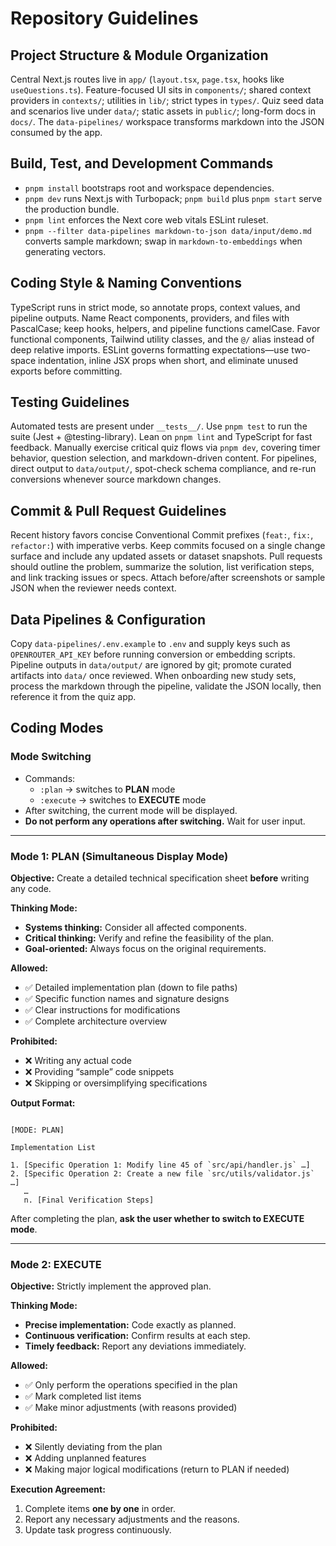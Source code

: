 # Repository Guidelines

## Project Structure & Module Organization

Central Next.js routes live in `app/` (`layout.tsx`, `page.tsx`, hooks like `useQuestions.ts`). Feature-focused UI sits in `components/`; shared context providers in `contexts/`; utilities in `lib/`; strict types in `types/`. Quiz seed data and scenarios live under `data/`; static assets in `public/`; long-form docs in `docs/`. The `data-pipelines/` workspace transforms markdown into the JSON consumed by the app.

## Build, Test, and Development Commands

- `pnpm install` bootstraps root and workspace dependencies.
- `pnpm dev` runs Next.js with Turbopack; `pnpm build` plus `pnpm start` serve the production bundle.
- `pnpm lint` enforces the Next core web vitals ESLint ruleset.
- `pnpm --filter data-pipelines markdown-to-json data/input/demo.md` converts sample markdown; swap in `markdown-to-embeddings` when generating vectors.

## Coding Style & Naming Conventions

TypeScript runs in strict mode, so annotate props, context values, and pipeline outputs. Name React components, providers, and files with PascalCase; keep hooks, helpers, and pipeline functions camelCase. Favor functional components, Tailwind utility classes, and the `@/` alias instead of deep relative imports. ESLint governs formatting expectations—use two-space indentation, inline JSX props when short, and eliminate unused exports before committing.

## Testing Guidelines

Automated tests are present under `__tests__/`. Use `pnpm test` to run the suite (Jest + @testing-library). Lean on `pnpm lint` and TypeScript for fast feedback. Manually exercise critical quiz flows via `pnpm dev`, covering timer behavior, question selection, and markdown-driven content. For pipelines, direct output to `data/output/`, spot-check schema compliance, and re-run conversions whenever source markdown changes.

## Commit & Pull Request Guidelines

Recent history favors concise Conventional Commit prefixes (`feat:`, `fix:`, `refactor:`) with imperative verbs. Keep commits focused on a single change surface and include any updated assets or dataset snapshots. Pull requests should outline the problem, summarize the solution, list verification steps, and link tracking issues or specs. Attach before/after screenshots or sample JSON when the reviewer needs context.

## Data Pipelines & Configuration

Copy `data-pipelines/.env.example` to `.env` and supply keys such as `OPENROUTER_API_KEY` before running conversion or embedding scripts. Pipeline outputs in `data/output/` are ignored by git; promote curated artifacts into `data/` once reviewed. When onboarding new study sets, process the markdown through the pipeline, validate the JSON locally, then reference it from the quiz app.

## Coding Modes

### Mode Switching

- Commands:
  - `:plan` → switches to **PLAN** mode
  - `:execute` → switches to **EXECUTE** mode
- After switching, the current mode will be displayed.
- **Do not perform any operations after switching.** Wait for user input.

---

### Mode 1: PLAN (Simultaneous Display Mode)

**Objective:** Create a detailed technical specification sheet **before** writing any code.

**Thinking Mode:**

- **Systems thinking:** Consider all affected components.
- **Critical thinking:** Verify and refine the feasibility of the plan.
- **Goal-oriented:** Always focus on the original requirements.

**Allowed:**

- ✅ Detailed implementation plan (down to file paths)
- ✅ Specific function names and signature designs
- ✅ Clear instructions for modifications
- ✅ Complete architecture overview

**Prohibited:**

- ❌ Writing any actual code
- ❌ Providing “sample” code snippets
- ❌ Skipping or oversimplifying specifications

**Output Format:**

```

[MODE: PLAN]

Implementation List

1. [Specific Operation 1: Modify line 45 of `src/api/handler.js` …]
2. [Specific Operation 2: Create a new file `src/utils/validator.js` …]
   …
   n. [Final Verification Steps]

```

After completing the plan, **ask the user whether to switch to EXECUTE mode**.

---

### Mode 2: EXECUTE

**Objective:** Strictly implement the approved plan.

**Thinking Mode:**

- **Precise implementation:** Code exactly as planned.
- **Continuous verification:** Confirm results at each step.
- **Timely feedback:** Report any deviations immediately.

**Allowed:**

- ✅ Only perform the operations specified in the plan
- ✅ Mark completed list items
- ✅ Make minor adjustments (with reasons provided)

**Prohibited:**

- ❌ Silently deviating from the plan
- ❌ Adding unplanned features
- ❌ Making major logical modifications (return to PLAN if needed)

**Execution Agreement:**

1. Complete items **one by one** in order.
2. Report any necessary adjustments and the reasons.
3. Update task progress continuously.
